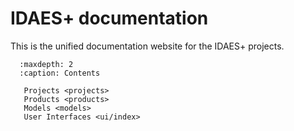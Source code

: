 # IDAES+ documentation

This is the unified documentation website for the IDAES+ projects.

```{toctree}
  :maxdepth: 2
  :caption: Contents

   Projects <projects>
   Products <products>
   Models <models>
   User Interfaces <ui/index>
```
